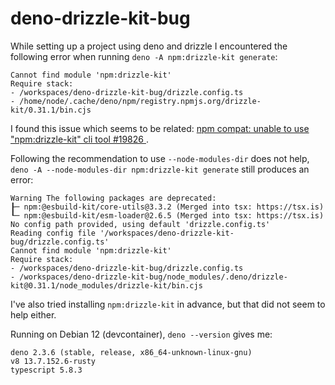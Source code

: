 # deno-drizzle-kit-bug

While setting up a project using deno and drizzle I encountered the following error when running `deno -A npm:drizzle-kit generate`:

```
Cannot find module 'npm:drizzle-kit'
Require stack:
- /workspaces/deno-drizzle-kit-bug/drizzle.config.ts
- /home/node/.cache/deno/npm/registry.npmjs.org/drizzle-kit/0.31.1/bin.cjs
```

I found this issue which seems to be related: [npm compat: unable to use "npm:drizzle-kit" cli tool #19826
](https://github.com/denoland/deno/issues/19826).

Following the recommendation to use `--node-modules-dir` does not help, `deno -A --node-modules-dir npm:drizzle-kit generate` still produces an error:

```
Warning The following packages are deprecated:
┠─ npm:@esbuild-kit/core-utils@3.3.2 (Merged into tsx: https://tsx.is)
┖─ npm:@esbuild-kit/esm-loader@2.6.5 (Merged into tsx: https://tsx.is)
No config path provided, using default 'drizzle.config.ts'
Reading config file '/workspaces/deno-drizzle-kit-bug/drizzle.config.ts'
Cannot find module 'npm:drizzle-kit'
Require stack:
- /workspaces/deno-drizzle-kit-bug/drizzle.config.ts
- /workspaces/deno-drizzle-kit-bug/node_modules/.deno/drizzle-kit@0.31.1/node_modules/drizzle-kit/bin.cjs
```

I've also tried installing `npm:drizzle-kit` in advance, but that did not seem to help either.

Running on Debian 12 (devcontainer), `deno --version` gives me:

```
deno 2.3.6 (stable, release, x86_64-unknown-linux-gnu)
v8 13.7.152.6-rusty
typescript 5.8.3
```
